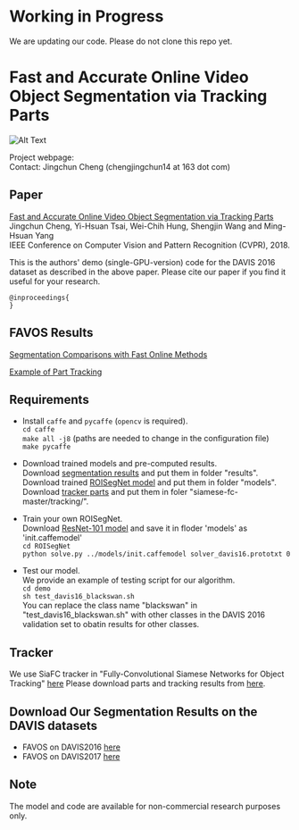 # Working in Progress

We are updating our code. Please do not clone this repo yet.


# Fast and Accurate Online Video Object Segmentation via Tracking Parts

![Alt Text](https://github.com/JingchunCheng/FAVOS/blob/master/framework.png) 

Project webpage: <br />
Contact: Jingchun Cheng (chengjingchun14 at 163 dot com)

## Paper
[Fast and Accurate Online Video Object Segmentation via Tracking Parts]() <br />
Jingchun Cheng, Yi-Hsuan Tsai, Wei-Chih Hung, Shengjin Wang and Ming-Hsuan Yang <br />
IEEE Conference on Computer Vision and Pattern Recognition (CVPR), 2018.

This is the authors' demo (single-GPU-version) code for the DAVIS 2016 dataset as described in the above paper. Please cite our paper if you find it useful for your research.

```
@inproceedings{
}
```

## FAVOS Results
[Segmentation Comparisons with Fast Online Methods](https://www.dropbox.com/s/l95ozepuohie7x4/DAVIS16_segmentation_comparison_methods_with_strong_applicability.avi?dl=0)

[Example of Part Tracking](https://www.dropbox.com/s/3yszhdjz6klpmzr/Illustration_part_tracking.avi?dl=0)


## Requirements
* Install `caffe` and `pycaffe` (`opencv` is required). <br />
`cd caffe` <br />
`make all -j8` (paths are needed to change in the configuration file) <br />
`make pycaffe` <br />

* Download trained models and pre-computed results. <br />
Download [segmentation results](https://www.dropbox.com/s/9zwob31bz91u75h/favos.tar?dl=0) and put them in folder "results". <br />
Download trained [ROISegNet model](https://www.dropbox.com/s/tkfa22j0ypq8ncq/ROISegNet_2016.caffemodel?dl=0) and put them in folder "models". <br />
Download [tracker parts](https://www.dropbox.com/s/tkfa22j0ypq8ncq/ROISegNet_2016.caffemodel?dl=0) and put them in foler "siamese-fc-master/tracking/". <br />

* Train your own ROISegNet. <br/>
Download [ResNet-101 model](https://github.com/KaimingHe/deep-residual-networks) and save it in floder 'models' as 'init.caffemodel' <br/>
`cd ROISegNet`<br/>
`python solve.py ../models/init.caffemodel solver_davis16.prototxt 0`<br/>

* Test our model. <br/>
We provide an example of testing script for our algorithm. <br/> 
`cd demo` <br/> 
`sh test_davis16_blackswan.sh` <br/> 
You can replace the class name "blackswan" in "test_davis16_blackswan.sh" with other classes in the DAVIS 2016 validation set to obatin results for other classes. <br/>


## Tracker
We use SiaFC tracker in "Fully-Convolutional Siamese Networks for Object Tracking" [here](https://github.com/bertinetto/siamese-fc)
Please download parts and tracking results from [here](https://www.dropbox.com/s/tkfa22j0ypq8ncq/ROISegNet_2016.caffemodel?dl=0).

## Download Our Segmentation Results on the DAVIS datasets
* FAVOS on DAVIS2016 [here](https://www.dropbox.com/s/9zwob31bz91u75h/favos.tar?dl=0)
* FAVOS on DAVIS2017 [here]()


## Note
The model and code are available for non-commercial research purposes only.

